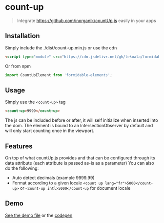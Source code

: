 # count-up

> Integrate https://github.com/inorganik/countUp.js easily in your apps

## Installation

Simply include the ./dist/count-up.min.js or use the cdn

```html
<script type="module" src="https://cdn.jsdelivr.net/gh/lekoala/formidable-elements@master/dist/count-up.min.js"></script>
```

Or from npm

```js
import CountUpElement from 'formidable-elements';
```

## Usage

Simply use the `<count-up>` tag

```html
<count-up>9999</count-up>
```

The js can be included before or after, it will self initialize when inserted into the dom.
The element is bound to an IntersectionObserver by default and will only start counting once in the viewport.

## Features

On top of what countUp.js provides and that can be configured through its data attribute (each attribute is passed as-is as a parameter)
You can also do the following:

- Auto detect decimals (example 9999.99)
- Format according to a given locale `<count up lang="fr">5000</count-up>` or `<count-up intl>5000</count-up` for document locale

## Demo

[See the demo file](../demo/count-up.html) or the [codepen](https://codepen.io/lekoalabe/pen/MWxJoGN)

